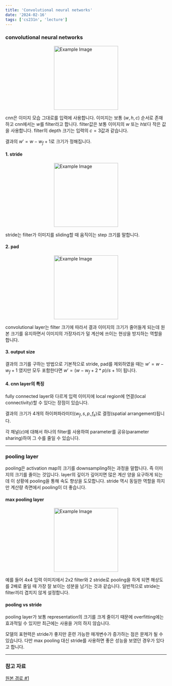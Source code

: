 ```yaml
---
title: 'Convolutional neural networks'
date: '2024-02-16'
tags: ['cs231n', 'lecture']
---
```


### convolutional neural networks

<img src="https://velog.velcdn.com/images/devjo/post/db97e76c-252d-4324-87ba-120464b2f334/image.png" alt="Example Image" style="display: block; margin: 0 auto; height:200;" />

cnn은 이미지 모습 그대로를 입력에 사용합니다. 이미지는 보통 $(w, h, c)$ 순서로 존재하고 cnn에서는 $w$를 filter라고 합니다. filter값은 보통 이미지의 $w$ 또는 $h$보다 작은 값을 사용합니다. filter의 depth 크기는 입력의 $c=3$값과 같습니다.

결과의 $w'=w-w_f+1$로 크기가 정해집니다.

#### 1. stride

<img src="https://velog.velcdn.com/images%2Ffbdp1202%2Fpost%2Ff5478fa9-4b89-47a8-bcdb-c9149898a202%2Fcs231n-05-011-convolutional_layer_cal_stride.gif" alt="Example Image" style="display: block; margin: 0 auto; height:200;" />

stride는 filter가 이미지를 sliding할 때 움직이는 step 크기를 말합니다.

#### 2. pad

<img src="https://velog.velcdn.com/images%2Ffbdp1202%2Fpost%2F7260f062-912f-4047-9088-b2a238df633c%2Fcs231n-05-012-convolutional_layer_padding.gif" alt="Example Image" style="display: block; margin: 0 auto; height:200;" />

convolutional layer는 filter 크기에 따라서 결과 이미지의 크기가 줄어들게 되는데 원본 크기를 유지하면서 이미지의 가장자리가 덜 계산에 쓰이는 현상을 방지하는 역할을 합니다.

#### 3. output size

결과의 크기를 구하는 방법으로 기본적으로 stride, pad를 제외하였을 때는 $w'=w-w_f+1$ 였지만 모두 포함한다면 $w'=(w-w_f+2*p)/s+1$이 됩니다.

#### 4. cnn layer의 특징

fully connected layer와 다르게 입력 이미지에 local region에 연결(local connectivity)할 수 있다는 장점이 있습니다.

결과의 크기가 4개의 하이퍼파라미터($w_f, s, p, f_k$)로 결정(spatial arrangement)됩니다.

각 채널($c$)에 대해서 하나의 filter를 사용하여 parameter를 공유(parameter sharing)하여 그 수를 줄일 수 있습니다.

---

### pooling layer

pooling은 activation map의 크기를 downsampling하는 과정을 말합니다. 즉 이미지의 크기를 줄이는 것입니다. layer의 깊이가 깊어지면 많은 계산 양을 요구하게 되는데 이 상황에 pooling을 통해 속도 향상을 도모합니다. stride 역시 동일한 역할을 하지만 계산량 측면에서 pooling이 더 좋습니다.

#### max pooling layer

<img src="https://velog.velcdn.com/images/devjo/post/a799ab17-47c0-4804-a840-763c9bd37ad7/image.png" alt="Example Image" style="display: block; margin: 0 auto; height:200;" />

예를 들어 4x4 입력 이미지에서 2x2 filter와 2 stride로 pooling을 하게 되면 해상도를 2배로 줄일 때 가장 잘 보이는 성분을 남기는 것과 같습니다. 일반적으로 stride는 filter끼리 겹치지 않게 설정합니다.

#### pooling vs stride

pooling layer가 보통 representation의 크기를 크게 줄이기 때문에 overfitting에는 효과적일 수 있지만 최근에는 사용을 거의 하지 않습니다.

모델의 표현력은 stride가 좋지만 훈련 가능한 매개변수가 증가하는 점은 문제가 될 수 있습니다. 다만 max pooling 대신 stride를 사용하면 좋은 성능을 보였던 경우가 있다고 합니다.

---

### 참고 자료

[원본 경로 #1](https://youtu.be/bNb2fEVKeEo?si=4_yW_XwLLy3_fvHD)



